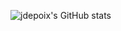 ![jdepoix's GitHub stats](https://github-readme-stats.vercel.app/api?username=jdepoix&theme=transparent&show_icons=true&include_all_commits=true&hide=contribs)
